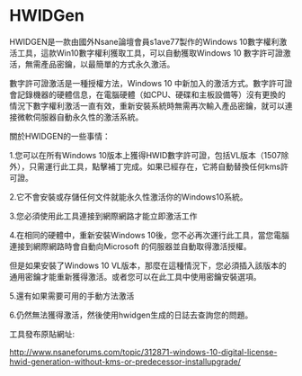 # HWIDGen
HWIDGEN是一款由國外Nsane論壇會員s1ave77製作的Windows 10數字權利激活工具，這款Win10數字權利獲取工具，可以自動獲取Windows 10 數字許可證激活，無需產品密鑰，以最簡單的方式永久激活。

數字許可證激活是一種授權方法，Windows 10 中新加入的激活方式。數字許可證會記錄機器的硬體信息，在電腦硬體（如CPU、硬碟和主板設備等）沒有更換的情況下數字權利激活一直有效，重新安裝系統時無需再次輸入產品密鑰，就可以連接微軟伺服器自動永久性的激活系統。

關於HWIDGEN的一些事情：

1.您可以在所有Windows 10版本上獲得HWID數字許可證，包括VL版本（1507除外），只需運行此工具，點擊補丁完成。如果已經存在，它將自動替換任何kms許可證。

2.它不會安裝或存儲任何文件就能永久性激活你的Windows10系統。

3.您必須使用此工具連接到網際網路才能立即激活工作

4.在相同的硬體中，重新安裝Windows 10後，您不必再次運行此工具，當您電腦連接到網際網路時會自動向Microsoft 的伺服器並自動取得激活授權。

但是如果安裝了Windows 10 VL版本，那麼在這種情況下，您必須插入該版本的通用密鑰才能重新獲得激活。或者您可以在此工具中使用密鑰安裝選項。

5.還有如果需要可用的手動方法激活

6.仍然無法獲得激活，然後使用hwidgen生成的日誌去查詢您的問題。



工具發布原貼網址:

http://www.nsaneforums.com/topic/312871-windows-10-digital-license-hwid-generation-without-kms-or-predecessor-installupgrade/
